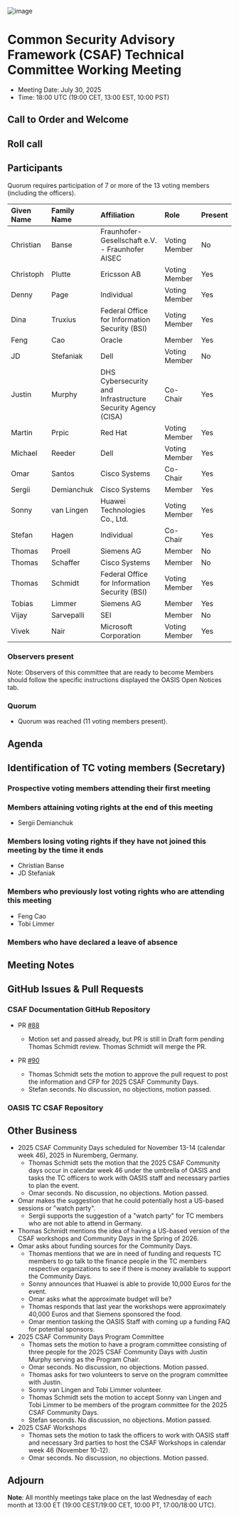 ![image](https://user-images.githubusercontent.com/1690898/139102180-5c1e2583-14f1-4f58-ab2b-9e3807ed529c.png)

# Common Security Advisory Framework (CSAF) Technical Committee Working Meeting

- Meeting Date: July 30, 2025
- Time: 18:00 UTC (19:00 CET, 13:00 EST, 10:00 PST)

## Call to Order and Welcome

## Roll call

## Participants

Quorum requires participation of 7 or more of the 13 voting members (including the officers).

| Given Name | Family Name | Affiliation                                                 | Role          | Present |
|:-----------|:------------|:------------------------------------------------------------|:--------------|:--------|
| Christian  | Banse       | Fraunhofer-Gesellschaft e.V. - Fraunhofer AISEC             | Voting Member | No      |
| Christoph  | Plutte      | Ericsson AB                                                 | Voting Member | Yes     |
| Denny      | Page        | Individual                                                  | Voting Member | Yes     |
| Dina       | Truxius     | Federal Office for Information Security (BSI)               | Voting Member | Yes     |
| Feng       | Cao         | Oracle                                                      | Member        | Yes     |
| JD         | Stefaniak   | Dell                                                        | Voting Member | No      |
| Justin     | Murphy      | DHS Cybersecurity and Infrastructure Security Agency (CISA) | Co-Chair      | Yes     |
| Martin     | Prpic       | Red Hat                                                     | Voting Member | Yes     |
| Michael    | Reeder      | Dell                                                        | Voting Member | Yes     |
| Omar       | Santos      | Cisco Systems                                               | Co-Chair      | Yes     |
| Sergii     | Demianchuk  | Cisco Systems                                               | Member        | Yes     |
| Sonny      | van Lingen  | Huawei Technologies Co., Ltd.                               | Voting Member | Yes     |
| Stefan     | Hagen       | Individual                                                  | Co-Chair      | Yes     |
| Thomas     | Proell      | Siemens AG                                                  | Member        | No      |
| Thomas     | Schaffer    | Cisco Systems                                               | Member        | No      |
| Thomas     | Schmidt     | Federal Office for Information Security (BSI)               | Voting Member | Yes     |
| Tobias     | Limmer      | Siemens AG                                                  | Member        | Yes     |
| Vijay      | Sarvepalli  | SEI                                                         | Member        | No      |
| Vivek      | Nair        | Microsoft Corporation                                       | Voting Member | Yes     |

### Observers present

Note: Observers of this committee that are ready to become Members should follow the specific instructions displayed the OASIS Open Notices tab.

### Quorum

- Quorum was reached (11 voting members present).

## Agenda

## Identification of TC voting members (Secretary)

### Prospective voting members attending their first meeting

### Members attaining voting rights at the end of this meeting

- Sergii Demianchuk

### Members losing voting rights if they have not joined this meeting by the time it ends

- Christian Banse
- JD Stefaniak

### Members who previously lost voting rights who are attending this meeting

- Feng Cao
- Tobi Limmer

### Members who have declared a leave of absence

## Meeting Notes

## GitHub Issues & Pull Requests

### CSAF Documentation GitHub Repository

- PR [#88](https://github.com/oasis-open/csaf-documentation/pull/88)
  - Motion set and passed already, but PR is still in Draft form pending Thomas Schmidt review. Thomas Schmidt will merge the PR.

- PR [#90](https://github.com/oasis-open/csaf-documentation/pull/90)
  - Thomas Schmidt sets the motion to approve the pull request to post the information and CFP for 2025 CSAF Community Days.
  - Stefan seconds. No discussion, no objections, motion passed.

### OASIS TC CSAF Repository

## Other Business

- 2025 CSAF Community Days scheduled for November 13-14 (calendar week 46), 2025 in Nuremberg, Germany.
  - Thomas Schmidt sets the motion that the 2025 CSAF Community days occur in calendar week 46 under the umbrella of OASIS and tasks the TC officers to work with OASIS staff and necessary parties to plan the event.
  - Omar seconds. No discussion, no objections. Motion passed.
- Omar makes the suggestion that he could potentially host a US-based sessions or "watch party".
  - Sergii supports the suggestion of a "watch party" for TC members who are not able to attend in Germany.
- Thomas Schmidt mentions the idea of having a US-based version of the CSAF workshops and Community Days in the Spring of 2026.
- Omar asks about funding sources for the Community Days.
  - Thomas mentions that we are in need of funding and requests TC members to go talk to the finance people in the TC members respective organizations to see if there is money available to support the Community Days.
  - Sonny announces that Huawei is able to provide 10,000 Euros for the event.
  - Omar asks what the approximate budget will be?
  - Thomas responds that last year the workshops were approximately 40,000 Euros and that Siemens sponsored the food.
  - Omar mention tasking the OASIS Staff with coming up a funding FAQ for potential sponsors.
- 2025 CSAF Community Days Program Committee
  - Thomas sets the motion to have a program committee consisting of three people for the 2025 CSAF Community Days with Justin Murphy serving as the Program Chair.
  - Omar seconds. No discussion, no objections. Motion passed.
  - Thomas asks for two volunteers to serve on the program committee with Justin.
  - Sonny van Lingen and Tobi Limmer volunteer.
  - Thomas Schmidt sets the motion to accept Sonny van Lingen and Tobi Limmer to be members of the program committee for the 2025 CSAF Community Days.
  - Stefan seconds. No discussion, no objections. Motion passed.
- 2025 CSAF Workshops
  - Thomas sets the motion to task the officers to work with OASIS staff and necessary 3rd parties to host the CSAF Workshops in calendar week 46 (November 10-12).
  - Omar seconds. No discussion, no objections. Motion passed.

## Adjourn

**Note**: All monthly meetings take place on the last Wednesday of each month at 13:00 ET (19:00 CEST/19:00 CET, 10:00 PT, 17:00/18:00 UTC).
